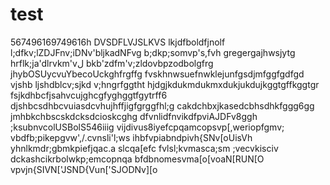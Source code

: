 # test
567496169749616h
DVSDFLVJSLKVS
lkjdfboldfjnolf
l;dfkv;lZDJFnv;iDNv'bljkadNFvg
b;dkp;somvp's,fvh
gregergajhwsjytg
hrflk;ja'dlrvkm'vل
bkb'zdfm'v;zldovbpzodbolgfrg
jhybOSUycvuYbecoUckghfrgffg
fvskhnwsuefnwklejunfgsdjmfggfgdfgd
vjshb ljshdblcv;sjkd v;hngrfggtht
hjdgjkdukmdukmxdukjukdujkggtgffkggtgr
fsjkdhbcfjsahvcujghcgfyghggtfgytrff6
djshbcsdhbcvuiasdcvhujhffjigfgrggfhl;g
cakdchbxjkasedcbhsdhkfggg6gg
jmhbkchbscskdcksdcioskcghg
dfvnlidfnvikdfpviAJDFv8ggh
;ksubnvcolUSBolS546iiig
vijdivus8iyefcpqamcopsvp[,weriopfgmv;
vbdfb;pikepgvw',/.cvnsli'l;ws
ihbfvpiabndpivh{SNv[oUisVh
yhnlkmdr;gbmkpiefjqac.a slcqa[efc
fvlsl;kvmasca;sm ;vecvkisciv
dckashcikrbolwkp;emcopnqa
bfdbnomesvma[o[voaN[RUN[O
vpvjn{SIVN['JSND{Vun['SJODNv][o
